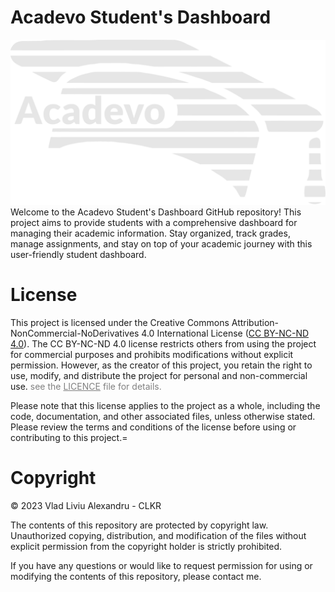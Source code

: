 # Acadevo Student's Dashboard
<div align="center">
  <img src="https://raw.githubusercontent.com/VladLiviuAlexandru/Acadevo/dev/repo_assets/Acadevo_Logo.svg?token=GHSAT0AAAAAAB5SYBITX5LNWLIXXUYSC2QKZFSX5GQ" alt="Acadevo Logo" width="600" />
</div>

<div id="description">
Welcome to the Acadevo Student's Dashboard GitHub repository! This project aims to provide students with a comprehensive dashboard for managing their academic information. Stay organized, track grades, manage assignments, and stay on top of your academic journey with this user-friendly student dashboard.
</div>

<div id="Legal">
<h1> License </h1>

This project is licensed under the Creative Commons Attribution-NonCommercial-NoDerivatives 4.0 International License ([CC BY-NC-ND 4.0](https://creativecommons.org/licenses/by-nc-nd/4.0/)). 
The CC BY-NC-ND 4.0 license restricts others from using the project for commercial purposes and prohibits modifications without explicit permission. However, as the creator of this project, you retain the right to use, modify, and distribute the project for personal and non-commercial use.
<span style="color: gray;">see the <a href="https://github.com/VladLiviuAlexandru/Acadevo/blob/dev/LICENCE.md" style="color: gray">LICENCE</a> file for details.</span>

Please note that this license applies to the project as a whole, including the code, documentation, and other associated files, unless otherwise stated.
Please review the terms and conditions of the license before using or contributing to this project.=
<h1> Copyright </h1>

© 2023 Vlad Liviu Alexandru - CLKR

The contents of this repository are protected by copyright law. Unauthorized copying, distribution, and modification of the files without explicit permission from the copyright holder is strictly prohibited.

If you have any questions or would like to request permission for using or modifying the contents of this repository, please contact me.
</div>
